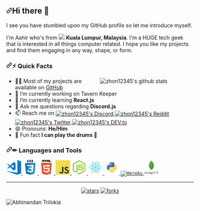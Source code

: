 <div>
    <article class="markdown-body entry-content container-lg f5" itemprop="text"><h2><a id="user-content-hi-there-" class="anchor" aria-hidden="true" href="#hi-there-"><svg class="octicon octicon-link" viewBox="0 0 16 16" version="1.1" width="16" height="16" aria-hidden="true"><path fill-rule="evenodd" d="M7.775 3.275a.75.75 0 001.06 1.06l1.25-1.25a2 2 0 112.83 2.83l-2.5 2.5a2 2 0 01-2.83 0 .75.75 0 00-1.06 1.06 3.5 3.5 0 004.95 0l2.5-2.5a3.5 3.5 0 00-4.95-4.95l-1.25 1.25zm-4.69 9.64a2 2 0 010-2.83l2.5-2.5a2 2 0 012.83 0 .75.75 0 001.06-1.06 3.5 3.5 0 00-4.95 0l-2.5 2.5a3.5 3.5 0 004.95 4.95l1.25-1.25a.75.75 0 00-1.06-1.06l-1.25 1.25a2 2 0 01-2.83 0z"></path></svg></a>Hi there <g-emoji class="g-emoji" alias="wave" fallback-src="https://github.githubassets.com/images/icons/emoji/unicode/1f44b.png">👋</g-emoji></h2>
<p>I see you have stumbled upon my GitHub profile so let me introduce myself.</p>
<p>I'm Aahir who's from <a target="_blank" rel="noopener noreferrer" href="https://camo.githubusercontent.com/f2eeb90ec34c619006d0375b0706c562b7b4e0bd9147aa52b922863822d262ca/68747470733a2f2f696d6167652e666c617469636f6e2e636f6d2f69636f6e732f7376672f3139372f3139373538312e737667"><img src="https://camo.githubusercontent.com/f2eeb90ec34c619006d0375b0706c562b7b4e0bd9147aa52b922863822d262ca/68747470733a2f2f696d6167652e666c617469636f6e2e636f6d2f69636f6e732f7376672f3139372f3139373538312e737667" width="15" data-canonical-src="https://image.flaticon.com/icons/svg/197/197581.svg" style="max-width:100%;"></a> <strong>Kuala Lumpur, Malaysia</strong>. I'm a HUGE tech geek that is interested in all things computer related. I hope you like my projects and find them engaging in any way, shape, or form.</p>
<h3><a id="user-content--quick-facts" class="anchor" aria-hidden="true" href="#-quick-facts"><svg class="octicon octicon-link" viewBox="0 0 16 16" version="1.1" width="16" height="16" aria-hidden="true"><path fill-rule="evenodd" d="M7.775 3.275a.75.75 0 001.06 1.06l1.25-1.25a2 2 0 112.83 2.83l-2.5 2.5a2 2 0 01-2.83 0 .75.75 0 00-1.06 1.06 3.5 3.5 0 004.95 0l2.5-2.5a3.5 3.5 0 00-4.95-4.95l-1.25 1.25zm-4.69 9.64a2 2 0 010-2.83l2.5-2.5a2 2 0 012.83 0 .75.75 0 001.06-1.06 3.5 3.5 0 00-4.95 0l-2.5 2.5a3.5 3.5 0 004.95 4.95l1.25-1.25a.75.75 0 00-1.06-1.06l-1.25 1.25a2 2 0 01-2.83 0z"></path></svg></a><g-emoji class="g-emoji" alias="zap" fallback-src="https://github.githubassets.com/images/icons/emoji/unicode/26a1.png">⚡</g-emoji> Quick Facts</h3>
<p>
	<a target="_blank" rel="noopener noreferrer" href="https://camo.githubusercontent.com/126e3f9b328ecd7a14a0a7c3dc46a665c373f911b6ff16bb3c689d0144f59360/68747470733a2f2f6769746875622d726561646d652d73746174732e7a686f6e31323334352e76657263656c2e6170702f6170693f757365726e616d653d7a686f6e31323334352673686f775f69636f6e733d7472756526696e636c7564655f616c6c5f636f6d6d6974733d74727565267468656d653d7265616374"><img align="right" alt="zhon12345's github stats" width="50%" src="https://camo.githubusercontent.com/126e3f9b328ecd7a14a0a7c3dc46a665c373f911b6ff16bb3c689d0144f59360/68747470733a2f2f6769746875622d726561646d652d73746174732e7a686f6e31323334352e76657263656c2e6170702f6170693f757365726e616d653d7a686f6e31323334352673686f775f69636f6e733d7472756526696e636c7564655f616c6c5f636f6d6d6974733d74727565267468656d653d7265616374" data-canonical-src="https://github-readme-stats.zhon12345.vercel.app/api?username=zhon12345&amp;show_icons=true&amp;include_all_commits=true&amp;theme=react" style="max-width:100%;"></a>
</p>
<ul>
<li><g-emoji class="g-emoji" alias="man_technologist" fallback-src="https://github.githubassets.com/images/icons/emoji/unicode/1f468-1f4bb.png">👨&zwj;💻</g-emoji> Most of my projects are available on <a href="https://github.com/zhon12345">GitHub</a></li>
<li><g-emoji class="g-emoji" alias="telescope" fallback-src="https://github.githubassets.com/images/icons/emoji/unicode/1f52d.png">🔭</g-emoji> I’m currently working on Tavern Keeper</li>
<li><g-emoji class="g-emoji" alias="seedling" fallback-src="https://github.githubassets.com/images/icons/emoji/unicode/1f331.png">🌱</g-emoji> I’m currently learning <strong>React.js</strong></li>
<li><g-emoji class="g-emoji" alias="speech_balloon" fallback-src="https://github.githubassets.com/images/icons/emoji/unicode/1f4ac.png">💬</g-emoji> Ask me questions regarding <strong>Discord.js</strong></li>
<li><g-emoji class="g-emoji" alias="mailbox" fallback-src="https://github.githubassets.com/images/icons/emoji/unicode/1f4eb.png">📫</g-emoji> Reach me on
<a href="https://discord.gg/jMpw3jw" rel="nofollow">
<img align="center" alt="zhon12345's Discord" width="22px" src="https://camo.githubusercontent.com/c44f697c9058cc163b8d31de17cff70276b7b749d53be0ec0db3e631ef543650/68747470733a2f2f63646e2e6a7364656c6976722e6e65742f6e706d2f73696d706c652d69636f6e734076332f69636f6e732f646973636f72642e737667" data-canonical-src="https://cdn.jsdelivr.net/npm/simple-icons@v3/icons/discord.svg" style="max-width:100%;">
</a>
<a href="https://reddit.com/zhon12345" rel="nofollow">
<img align="center" alt="zhon12345's Reddit" width="22px" src="https://camo.githubusercontent.com/2162bc9dfcd9866b5e076ee667878afec0a51265597d12f238612607f6104a4a/68747470733a2f2f63646e2e6a7364656c6976722e6e65742f6e706d2f73696d706c652d69636f6e7340332e302e312f69636f6e732f7265646469742e737667" data-canonical-src="https://cdn.jsdelivr.net/npm/simple-icons@3.0.1/icons/reddit.svg" style="max-width:100%;">
</a>
<a href="https://twitter.com/zhon12345" rel="nofollow">
<img align="center" alt="zhon12345's Twitter" width="22px" src="https://camo.githubusercontent.com/395dda360ae28377b7c3247581a88b20573883519c2be833cb64fbb37dcbcc1a/68747470733a2f2f63646e2e6a7364656c6976722e6e65742f6e706d2f73696d706c652d69636f6e734076332f69636f6e732f747769747465722e737667" data-canonical-src="https://cdn.jsdelivr.net/npm/simple-icons@v3/icons/twitter.svg" style="max-width:100%;">
</a>
<a href="https://dev.to/zhon12345" rel="nofollow">
<img align="center" alt="zhon12345's DEV.to" width="22px" src="https://camo.githubusercontent.com/9b13cf00d4d07dcfee53663f62019ef576b7224822fe81dd4be7f94885db5496/68747470733a2f2f63646e2e6a7364656c6976722e6e65742f6e706d2f73696d706c652d69636f6e7340332e302e312f69636f6e732f6465762d646f742d746f2e737667" data-canonical-src="https://cdn.jsdelivr.net/npm/simple-icons@3.0.1/icons/dev-dot-to.svg" style="max-width:100%;">
</a></li>
<li><g-emoji class="g-emoji" alias="smile" fallback-src="https://github.githubassets.com/images/icons/emoji/unicode/1f604.png">😄</g-emoji> Pronouns: <strong>He/Him</strong></li>
<li><g-emoji class="g-emoji" alias="tada" fallback-src="https://github.githubassets.com/images/icons/emoji/unicode/1f389.png">🎉</g-emoji> Fun fact <strong>I can play the drums <g-emoji class="g-emoji" alias="drum" fallback-src="https://github.githubassets.com/images/icons/emoji/unicode/1f941.png">🥁</g-emoji></strong></li>
</ul>
<h3><a id="user-content--languages-and-tools" class="anchor" aria-hidden="true" href="#-languages-and-tools"><svg class="octicon octicon-link" viewBox="0 0 16 16" version="1.1" width="16" height="16" aria-hidden="true"><path fill-rule="evenodd" d="M7.775 3.275a.75.75 0 001.06 1.06l1.25-1.25a2 2 0 112.83 2.83l-2.5 2.5a2 2 0 01-2.83 0 .75.75 0 00-1.06 1.06 3.5 3.5 0 004.95 0l2.5-2.5a3.5 3.5 0 00-4.95-4.95l-1.25 1.25zm-4.69 9.64a2 2 0 010-2.83l2.5-2.5a2 2 0 012.83 0 .75.75 0 001.06-1.06 3.5 3.5 0 00-4.95 0l-2.5 2.5a3.5 3.5 0 004.95 4.95l1.25-1.25a.75.75 0 00-1.06-1.06l-1.25 1.25a2 2 0 01-2.83 0z"></path></svg></a><g-emoji class="g-emoji" alias="pencil2" fallback-src="https://github.githubassets.com/images/icons/emoji/unicode/270f.png">✏</g-emoji> Languages and Tools</h3>
<p>
	<a href="https://code.visualstudio.com/" rel="nofollow">
  		<code><img src="https://raw.githubusercontent.com/github/explore/80688e429a7d4ef2fca1e82350fe8e3517d3494d/topics/visual-studio-code/visual-studio-code.png" alt="Visual Studio Code" width="40" height="40" style="max-width:100%;"></code>
  	</a>
  	<a href="https://www.w3schools.com/css/" rel="nofollow"> 
    	<code><img src="https://raw.githubusercontent.com/github/explore/80688e429a7d4ef2fca1e82350fe8e3517d3494d/topics/css/css.png" alt="CSS3" width="40" height="40" style="max-width:100%;"></code>
	</a> 
	<a href="https://www.w3.org/html/" rel="nofollow"> 
  		<code><img src="https://raw.githubusercontent.com/github/explore/80688e429a7d4ef2fca1e82350fe8e3517d3494d/topics/html/html.png" alt="HTML5" width="40" height="40" style="max-width:100%;"></code>
	</a> 
	<a href="https://www.javascript.com/" rel="nofollow"> 
  		<code><img src="https://github.com/devicons/devicon/raw/master/icons/javascript/javascript-original.svg" alt="JavaScript" width="40" height="40" style="max-width:100%;"></code>
	</a> 
	<a href="https://nodejs.org" rel="nofollow"> 
  		<code><img src="https://github.com/devicons/devicon/raw/master/icons/nodejs/nodejs-original.svg" alt="Node.js" width="40" height="40" style="max-width:100%;"></code>
	</a> 
	<a href="https://reactjs.org/" rel="nofollow"> 
  		<code><img src="https://raw.githubusercontent.com/github/explore/80688e429a7d4ef2fca1e82350fe8e3517d3494d/topics/react/react.png" alt="React.js" width="40" height="40" style="max-width:100%;"></code>
	</a> 
	<a href="https://www.python.org" rel="nofollow"> 
  		<code><img src="https://raw.githubusercontent.com/github/explore/80688e429a7d4ef2fca1e82350fe8e3517d3494d/topics/python/python.png" alt="Python" width="40" height="40" style="max-width:100%;"></code>
	</a> 
	<a href="https://heroku.com" rel="nofollow"> 
  		<code><img src="https://camo.githubusercontent.com/df12cb598044a3f38efc1f45e3580558c324cf8789b79487125044eeebcc4dee/68747470733a2f2f7777772e766563746f726c6f676f2e7a6f6e652f6c6f676f732f6865726f6b752f6865726f6b752d69636f6e2e737667" alt="Heroku" width="40" height="40" data-canonical-src="https://www.vectorlogo.zone/logos/heroku/heroku-icon.svg" style="max-width:100%;"></code>
	</a>
	<a href="https://www.mongodb.com/" rel="nofollow">
		<code><img src="https://github.com/devicons/devicon/raw/master/icons/mongodb/mongodb-original-wordmark.svg" alt="MongoDB" width="40" height="40" style="max-width:100%;"></code>
	</a>
</p>
<hr>
<p align="center">
	<a target="_blank" rel="noopener noreferrer" href="https://camo.githubusercontent.com/ab0fc1f42b1870f0f98bdc40b9122681b5921491ba81a81075d5cabc316636c0/68747470733a2f2f696d672e736869656c64732e696f2f6769746875622f73746172732f7a686f6e31323334352f7a686f6e31323334353f7374796c653d666c6174"><img align="top" alt="stars" src="https://camo.githubusercontent.com/ab0fc1f42b1870f0f98bdc40b9122681b5921491ba81a81075d5cabc316636c0/68747470733a2f2f696d672e736869656c64732e696f2f6769746875622f73746172732f7a686f6e31323334352f7a686f6e31323334353f7374796c653d666c6174" data-canonical-src="https://img.shields.io/github/stars/zhon12345/zhon12345?style=flat" style="max-width:100%;"></a>
	<a target="_blank" rel="noopener noreferrer" href="https://camo.githubusercontent.com/0158e56bb2dd9f590364bb695b37998d7b50f49ac3447def53390f4c87fd4eb0/68747470733a2f2f696d672e736869656c64732e696f2f6769746875622f666f726b732f7a686f6e31323334352f7a686f6e31323334353f7374796c653d666c6174"><img align="top" alt="forks" src="https://camo.githubusercontent.com/0158e56bb2dd9f590364bb695b37998d7b50f49ac3447def53390f4c87fd4eb0/68747470733a2f2f696d672e736869656c64732e696f2f6769746875622f666f726b732f7a686f6e31323334352f7a686f6e31323334353f7374796c653d666c6174" data-canonical-src="https://img.shields.io/github/forks/zhon12345/zhon12345?style=flat" style="max-width:100%;"></a>
	</article>
  </div>

![Abhinandan Trilokia](https://raw.githubusercontent.com/Trilokia/Trilokia/379277808c61ef204768a61bbc5d25bc7798ccf1/bottom_header.svg)
<br>
</p>
